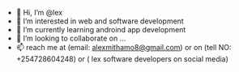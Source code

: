 - 👋 Hi, I’m @lex
- 👀 I’m interested in web and software development
- 🌱 I’m currently learning androind app development
- 💞️ I’m looking to collaborate on ...
- 📫 reach me at (email: alexmithamo8@gmail.com) or on (tell NO: +254728604248) or ( lex software developers on social media)

<!---
leckyven/leckyven is a ✨ special ✨ repository because its `README.md` (this file) appears on your GitHub profile.
You can click the Preview link to take a look at your changes.
--->
